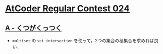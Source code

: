 # [AtCoder Regular Contest 024](https://atcoder.jp/contests/arc024/tasks)

## [A - くつがくっつく](https://atcoder.jp/contests/arc024/tasks/arc024_1)
- `multiset` の `set_intersection` を使って，2つの集合の積集合を求めれば良い．
